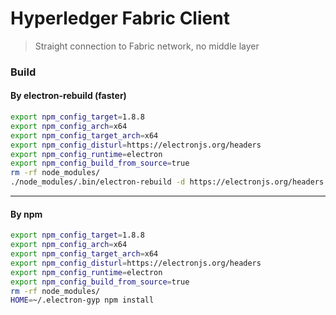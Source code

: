 # Hyperledger Fabric Client

> Straight connection to Fabric network, no middle layer

### Build
#### By electron-rebuild (faster)
``` bash
export npm_config_target=1.8.8
export npm_config_arch=x64
export npm_config_target_arch=x64
export npm_config_disturl=https://electronjs.org/headers
export npm_config_runtime=electron
export npm_config_build_from_source=true
rm -rf node_modules/
./node_modules/.bin/electron-rebuild -d https://electronjs.org/headers
```
---
#### By npm
``` bash
export npm_config_target=1.8.8
export npm_config_arch=x64
export npm_config_target_arch=x64
export npm_config_disturl=https://electronjs.org/headers
export npm_config_runtime=electron
export npm_config_build_from_source=true
rm -rf node_modules/
HOME=~/.electron-gyp npm install
```

